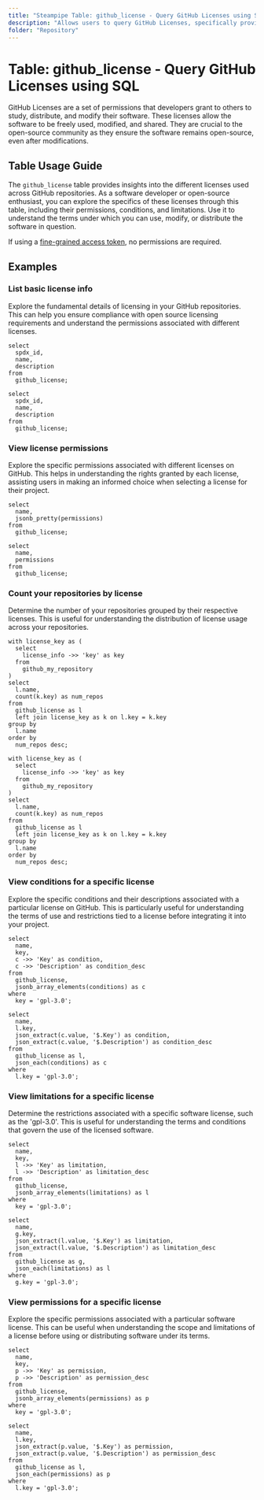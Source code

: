 ```yaml
---
title: "Steampipe Table: github_license - Query GitHub Licenses using SQL"
description: "Allows users to query GitHub Licenses, specifically providing detailed information about the various open-source licenses used across GitHub repositories."
folder: "Repository"
---
```


# Table: github_license - Query GitHub Licenses using SQL

GitHub Licenses are a set of permissions that developers grant to others to study, distribute, and modify their software. These licenses allow the software to be freely used, modified, and shared. They are crucial to the open-source community as they ensure the software remains open-source, even after modifications.

## Table Usage Guide

The `github_license` table provides insights into the different licenses used across GitHub repositories. As a software developer or open-source enthusiast, you can explore the specifics of these licenses through this table, including their permissions, conditions, and limitations. Use it to understand the terms under which you can use, modify, or distribute the software in question.

If using a [fine-grained access token](https://docs.github.com/en/authentication/keeping-your-account-and-data-secure/managing-your-personal-access-tokens#creating-a-fine-grained-personal-access-token), no permissions are required.

## Examples

### List basic license info
Explore the fundamental details of licensing in your GitHub repositories. This can help you ensure compliance with open source licensing requirements and understand the permissions associated with different licenses.

```sql+postgres
select
  spdx_id,
  name,
  description
from
  github_license;
```

```sql+sqlite
select
  spdx_id,
  name,
  description
from
  github_license;
```

### View license permissions
Explore the specific permissions associated with different licenses on GitHub. This helps in understanding the rights granted by each license, assisting users in making an informed choice when selecting a license for their project.

```sql+postgres
select
  name,
  jsonb_pretty(permissions)
from
  github_license;
```

```sql+sqlite
select
  name,
  permissions
from
  github_license;
```

### Count your repositories by license
Determine the number of your repositories grouped by their respective licenses. This is useful for understanding the distribution of license usage across your repositories.

```sql+postgres
with license_key as (
  select
    license_info ->> 'key' as key
  from
    github_my_repository
)
select
  l.name,
  count(k.key) as num_repos
from
  github_license as l
  left join license_key as k on l.key = k.key
group by
  l.name
order by
  num_repos desc;
```

```sql+sqlite
with license_key as (
  select
    license_info ->> 'key' as key
  from
    github_my_repository
)
select
  l.name,
  count(k.key) as num_repos
from
  github_license as l
  left join license_key as k on l.key = k.key
group by
  l.name
order by
  num_repos desc;
```

### View conditions for a specific license
Explore the specific conditions and their descriptions associated with a particular license on GitHub. This is particularly useful for understanding the terms of use and restrictions tied to a license before integrating it into your project.

```sql+postgres
select
  name,
  key,
  c ->> 'Key' as condition,
  c ->> 'Description' as condition_desc
from
  github_license,
  jsonb_array_elements(conditions) as c
where
  key = 'gpl-3.0';
```

```sql+sqlite
select
  name,
  l.key,
  json_extract(c.value, '$.Key') as condition,
  json_extract(c.value, '$.Description') as condition_desc
from
  github_license as l,
  json_each(conditions) as c
where
  l.key = 'gpl-3.0';
```

### View limitations for a specific license
Determine the restrictions associated with a specific software license, such as the 'gpl-3.0'. This is useful for understanding the terms and conditions that govern the use of the licensed software.

```sql+postgres
select
  name,
  key,
  l ->> 'Key' as limitation,
  l ->> 'Description' as limitation_desc
from
  github_license,
  jsonb_array_elements(limitations) as l
where
  key = 'gpl-3.0';
```

```sql+sqlite
select
  name,
  g.key,
  json_extract(l.value, '$.Key') as limitation,
  json_extract(l.value, '$.Description') as limitation_desc
from
  github_license as g,
  json_each(limitations) as l
where
  g.key = 'gpl-3.0';
```

### View permissions for a specific license
Explore the specific permissions associated with a particular software license. This can be useful when understanding the scope and limitations of a license before using or distributing software under its terms.

```sql+postgres
select
  name,
  key,
  p ->> 'Key' as permission,
  p ->> 'Description' as permission_desc
from
  github_license,
  jsonb_array_elements(permissions) as p
where
  key = 'gpl-3.0';
```

```sql+sqlite
select
  name,
  l.key,
  json_extract(p.value, '$.Key') as permission,
  json_extract(p.value, '$.Description') as permission_desc
from
  github_license as l,
  json_each(permissions) as p
where
  l.key = 'gpl-3.0';
```